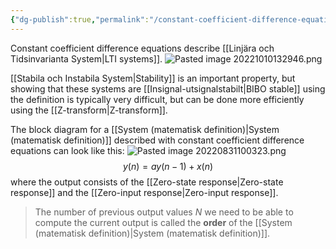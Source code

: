 ```yaml
---
{"dg-publish":true,"permalink":"/constant-coefficient-difference-equations/","tags":["digitalsignalbehandling"]}
---
```



Constant coefficient difference equations describe [[Linjära och Tidsinvarianta System\|LTI systems]]. 
![Pasted image 20221010132946.png](/img/user/images/Pasted%20image%2020221010132946.png)

[[Stabila och Instabila System\|Stability]] is an important property, but showing that these systems are [[Insignal-utsignalstabilt\|BIBO stable]] using the definition is typically very difficult, but can be done more efficiently using the [[Z-transform\|Z-transform]].


The block diagram for a [[System (matematisk definition)\|System (matematisk definition)]] described with constant coefficient difference equations can look like this:
![Pasted image 20220831100323.png](/img/user/images/Pasted%20image%2020220831100323.png)
$$y(n)=ay(n-1)+x(n)$$
where the output consists of the [[Zero-state response\|Zero-state response]] and the [[Zero-input response\|Zero-input response]]. 
> The number of previous output values $N$ we need to be able to compute the current output is called the **order** of the [[System (matematisk definition)\|System (matematisk definition)]].
